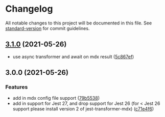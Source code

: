# Changelog

All notable changes to this project will be documented in this file. See [standard-version](https://github.com/conventional-changelog/standard-version) for commit guidelines.

## [3.1.0](https://github.com/bitttttten/jest-transformer-md/compare/v3.0.0...v3.1.0) (2021-05-26)

-   use async transformer and await on mdx result ([5c867ef](https://github.com/bitttttten/jest-transformer-md/commit/5c867ef))

## 3.0.0 (2021-05-26)

### Features

-   add in mdx config file support ([79b5538](https://github.com/bitttttten/jest-transformer-md/commit/79b55387315550eed58745f3c9c1c80bf3d74414))
-   add in support for Jest 27, and drop support for Jest 26 (for < Jest 26 support please install version 2 of jest-transformer-mdx) ([c71e4f6](https://github.com/bitttttten/jest-transformer-mdx/pull/23/commits/c71e4f60f9b13ba721d17ab83d4fa549d17535db))
